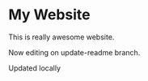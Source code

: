 # My Website

This is really awesome website.

Now editing on update-readme branch.

Updated locally
